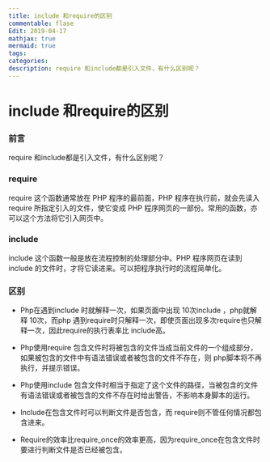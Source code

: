 ```yaml
---
title: include 和require的区别
commentable: flase
Edit: 2019-04-17
mathjax: true
mermaid: true
tags: 
categories: 
description: require 和include都是引入文件，有什么区别呢？
---
```


# include 和require的区别

### 前言

require 和include都是引入文件，有什么区别呢？

### require

require 这个函数通常放在 PHP 程序的最前面，PHP 程序在执行前，就会先读入 require 所指定引入的文件，使它变成 PHP 程序网页的一部份。常用的函数，亦可以这个方法将它引入网页中。

### include

include 这个函数一般是放在流程控制的处理部分中。PHP 程序网页在读到 include 的文件时，才将它读进来。可以把程序执行时的流程简单化。

### 区别

- Php在遇到include 时就解释一次，如果页面中出现 10次include ，php就解释 10次，而php 遇到require时只解释一次，即使页面出现多次require也只解释一次，因此require的执行表率比 include高。
- Php使用require 包含文件时将被包含的文件当成当前文件的一个组成部分，如果被包含的文件中有语法错误或者被包含的文件不存在，则 php脚本将不再执行，并提示错误。

- Php使用include 包含文件时相当于指定了这个文件的路径，当被包含的文件有语法错误或者被包含的文件不存在时给出警告，不影响本身脚本的运行。

- Include在包含文件时可以判断文件是否包含，而 require则不管任何情况都包含进来。

- Require的效率比require_once的效率更高，因为require_once在包含文件时要进行判断文件是否已经被包含。
  
